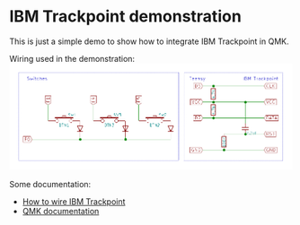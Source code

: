# IBM Trackpoint demonstration

This is just a simple demo to show how to integrate IBM Trackpoint in QMK.

Wiring used in the demonstration:
![Wiring example](./wiring.png)

Some documentation:
* [How to wire IBM Trackpoint](https://github.com/alonswartz/trackpoint)
* [QMK documentation](https://docs.qmk.fm/)
